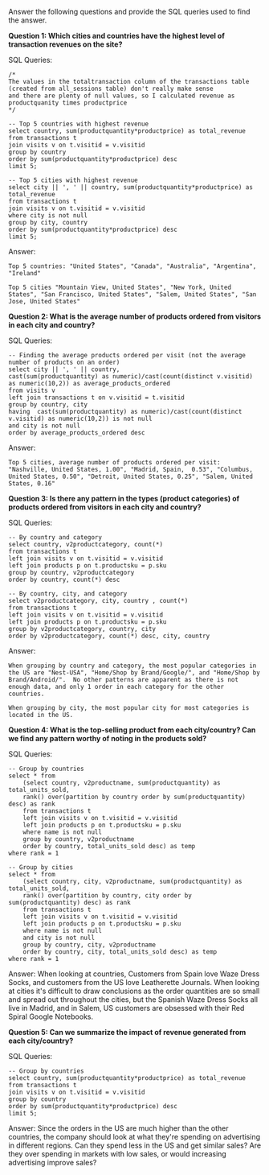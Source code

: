 Answer the following questions and provide the SQL queries used to find the answer.

    
**Question 1: Which cities and countries have the highest level of transaction revenues on the site?**


SQL Queries:  

    /* 
    The values in the totaltransaction column of the transactions table (created from all_sessions table) don't really make sense
    and there are plenty of null values, so I calculated revenue as productquanity times productprice
    */

    -- Top 5 countries with highest revenue
    select country, sum(productquantity*productprice) as total_revenue
    from transactions t
    join visits v on t.visitid = v.visitid
    group by country
    order by sum(productquantity*productprice) desc
    limit 5;

    -- Top 5 cities with highest revenue
    select city || ', ' || country, sum(productquantity*productprice) as total_revenue
    from transactions t
    join visits v on t.visitid = v.visitid
    where city is not null
    group by city, country
    order by sum(productquantity*productprice) desc
    limit 5;



Answer: 

`Top 5 countries: "United States", "Canada", "Australia", "Argentina", "Ireland"`

`Top 5 cities "Mountain View, United States", "New York, United States", "San Francisco, United States", "Salem, United States", "San Jose, United States"`





**Question 2: What is the average number of products ordered from visitors in each city and country?**


SQL Queries:

    -- Finding the average products ordered per visit (not the average number of products on an order)
    select city || ', ' || country, 
    cast(sum(productquantity) as numeric)/cast(count(distinct v.visitid) as numeric(10,2)) as average_products_ordered
    from visits v
    left join transactions t on v.visitid = t.visitid
    group by country, city
    having  cast(sum(productquantity) as numeric)/cast(count(distinct v.visitid) as numeric(10,2)) is not null
    and city is not null
    order by average_products_ordered desc




Answer:

`Top 5 cities, average number of products ordered per visit: "Nashville, United States, 1.00", "Madrid, Spain,	0.53", "Columbus, United States, 0.50", "Detroit, United States, 0.25", "Salem, United States, 0.16"`







**Question 3: Is there any pattern in the types (product categories) of products ordered from visitors in each city and country?**


SQL Queries:

    -- By country and category
    select country, v2productcategory, count(*)
    from transactions t
    left join visits v on t.visitid = v.visitid
    left join products p on t.productsku = p.sku
    group by country, v2productcategory
    order by country, count(*) desc

    -- By country, city, and category
    select v2productcategory, city, country , count(*)
    from transactions t
    left join visits v on t.visitid = v.visitid
    left join products p on t.productsku = p.sku
    group by v2productcategory, country, city
    order by v2productcategory, count(*) desc, city, country


Answer:

`When grouping by country and category, the most popular categories in the US are "Nest-USA", "Home/Shop by Brand/Google/", and "Home/Shop by Brand/Android/".  No other patterns are apparent as there is not enough data, and only 1 order in each category for the other countries.`

`When grouping by city, the most popular city for most categories is located in the US.`





**Question 4: What is the top-selling product from each city/country? Can we find any pattern worthy of noting in the products sold?**


SQL Queries:

    -- Group by countries
    select * from
        (select country, v2productname, sum(productquantity) as total_units_sold,
        rank() over(partition by country order by sum(productquantity) desc) as rank
        from transactions t
        left join visits v on t.visitid = v.visitid
        left join products p on t.productsku = p.sku
        where name is not null
        group by country, v2productname
        order by country, total_units_sold desc) as temp
    where rank = 1

    -- Group by cities
    select * from
        (select country, city, v2productname, sum(productquantity) as total_units_sold,
        rank() over(partition by country, city order by sum(productquantity) desc) as rank
        from transactions t
        left join visits v on t.visitid = v.visitid
        left join products p on t.productsku = p.sku
        where name is not null
        and city is not null
        group by country, city, v2productname
        order by country, city, total_units_sold desc) as temp
    where rank = 1

Answer: When looking at countries, Customers from Spain love Waze Dress Socks, and customers from the US love Leatherette Journals.  When looking at cities it's difficult to draw conclusions as the order quantities are so small and spread out throughout the cities, but the Spanish Waze Dress Socks all live in Madrid, and in Salem, US customers are obsessed with their Red Spiral Google Notebooks.





**Question 5: Can we summarize the impact of revenue generated from each city/country?**

SQL Queries:

    -- Group by countries
    select country, sum(productquantity*productprice) as total_revenue
    from transactions t
    join visits v on t.visitid = v.visitid
    group by country
    order by sum(productquantity*productprice) desc
    limit 5;

Answer: Since the orders in the US are much higher than the other countries, the company should look at what they're spending on advertising in different regions.  Can they spend less in the US and get similar sales?  Are they over spending in markets with low sales, or would increasing advertising improve sales?







